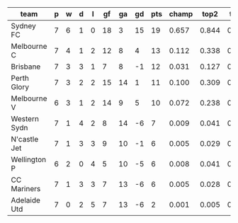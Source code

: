 |     team     | p | w | d | l | gf | ga | gd | pts | champ | top2  | top3  | top4  |  5-7  | bot4  | bot3  | bot2  |
|--------------|---|---|---|---|----|----|----|-----|-------|-------|-------|-------|-------|-------|-------|-------|
| Sydney FC    | 7 | 6 | 1 | 0 | 18 |  3 | 15 |  19 | 0.657 | 0.844 | 0.927 | 0.967 | 0.032 | 0.006 | 0.002 | 0.001|
| Melbourne C  | 7 | 4 | 1 | 2 | 12 |  8 |  4 |  13 | 0.112 | 0.338 | 0.542 | 0.697 | 0.248 | 0.107 | 0.055 | 0.023|
| Brisbane     | 7 | 3 | 3 | 1 |  7 |  8 | -1 |  12 | 0.031 | 0.127 | 0.253 | 0.402 | 0.417 | 0.296 | 0.181 | 0.091|
| Perth Glory  | 7 | 3 | 2 | 2 | 15 | 14 |  1 |  11 | 0.100 | 0.309 | 0.506 | 0.664 | 0.265 | 0.133 | 0.071 | 0.032|
| Melbourne V  | 6 | 3 | 1 | 2 | 14 |  9 |  5 |  10 | 0.072 | 0.238 | 0.416 | 0.579 | 0.313 | 0.184 | 0.108 | 0.051|
| Western Sydn | 7 | 1 | 4 | 2 |  8 | 14 | -6 |   7 | 0.009 | 0.041 | 0.096 | 0.182 | 0.394 | 0.575 | 0.424 | 0.263|
| N'castle Jet | 7 | 1 | 3 | 3 |  9 | 10 | -1 |   6 | 0.005 | 0.029 | 0.076 | 0.147 | 0.377 | 0.627 | 0.476 | 0.308|
| Wellington P | 6 | 2 | 0 | 4 |  5 | 10 | -5 |   6 | 0.008 | 0.041 | 0.093 | 0.177 | 0.395 | 0.578 | 0.428 | 0.278|
| CC Mariners  | 7 | 1 | 3 | 3 |  7 | 13 | -6 |   6 | 0.005 | 0.028 | 0.076 | 0.149 | 0.373 | 0.628 | 0.478 | 0.308|
| Adelaide Utd | 7 | 0 | 2 | 5 |  7 | 13 | -6 |   2 | 0.001 | 0.005 | 0.016 | 0.039 | 0.185 | 0.866 | 0.777 | 0.644|

